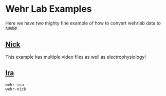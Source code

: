 # Wehr Lab Examples

Here we have two mighty fine example of how to convert wehrlab 
data to NWB! 

## [Nick](wehr-nick)

This example has multiple video files as well as electrophysiology!

## [Ira](wehr-ira)

```{toctree}
wehr-ira
wehr-nick
```
